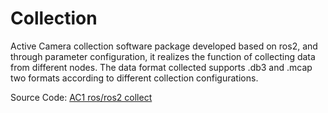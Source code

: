# Collection

Active Camera collection software package developed based on ros2, and through parameter configuration, it realizes the function of collecting data from different nodes. The data format collected supports .db3 and .mcap two formats according to different collection configurations.

Source Code: [AC1 ros/ros2 collect](https://github.com/RoboSense-Robotics/robosense_collect)
